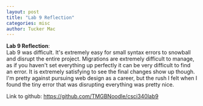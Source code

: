 ```yaml
---
layout: post
title: "Lab 9 Reflection"
categories: misc
author: Tucker Mac
---
```




**Lab 9 Reflection**:  
Lab 9 was difficult. It's extremely easy for small syntax errors to snowball and disrupt the entire project. Migrations are extremely difficult to manage, as if you haven't set everything up perfectly it can be very difficult to find an error. It is extremely satisfying to see the final changes show up though. I'm pretty against pursuing web design as a career, but the rush I felt when I found the tiny error that was disrupting everything was pretty nice. 

Link to github: https://github.com/TMGBNoodle/csci340lab9
